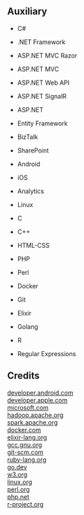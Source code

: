 Auxiliary
---------

- C#

- .NET Framework

- ASP.NET MVC Razor

- ASP.NET MVC

- ASP.NET Web API

- ASP.NET SignalR

- ASP.NET

- Entity Framework

- BizTalk

- SharePoint

- Android

- iOS

- Analytics

- Linux

- C

- C++

- HTML-CSS

- PHP

- Perl

- Docker

- Git

- Elixir

- Golang

- R

- Regular Expressions

Credits
-------
[developer.android.com](https://developer.android.com/)  
[developer.apple.com](https://developer.apple.com/)  
[microsoft.com](https://microsoft.com/)  
[hadoop.apache.org](https://hadoop.apache.org/)  
[spark.apache.org](https://spark.apache.org/)  
[docker.com](https://docker.com/)  
[elixir-lang.org](https://elixir-lang.org/)  
[gcc.gnu.org](https://gcc.gnu.org/)  
[git-scm.com](https://git-scm.com/)  
[ruby-lang.org](https://ruby-lang.org/)  
[go.dev](https://go.dev/)  
[w3.org](https://w3.org/)  
[linux.org](https://linux.org/)  
[perl.org](https://perl.org/)  
[php.net](https://php.net/)  
[r-project.org](https://r-project.org/)

